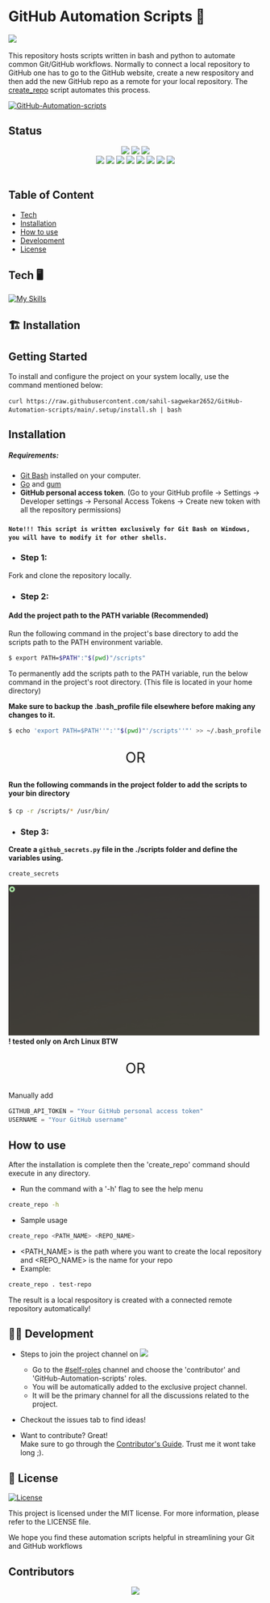 # GitHub Automation Scripts 🤖
![](https://github.com/sahil-sagwekar2652/GitHub-Automation-scripts/workflows/Flake8Linter/badge.svg)

This repository hosts scripts written in bash and python to automate common Git/GitHub workflows. Normally to connect a local repository to GitHub one has to go to the GitHub website, create a new respository and then add the new GitHub repo as a remote for your local repository. The [create_repo](scripts/create_repo) script automates this process.

[![GitHub-Automation-scripts](https://github-readme-stats.vercel.app/api/pin/?username=sahil-sagwekar2652&repo=GitHub-Automation-scripts&theme=dark)](https://github.com/sahil-sagwekar2652/GitHub-Automation-scripts)<br/>

## Status
<div align="center">
<img src="https://forthebadge.com/images/badges/built-with-love.svg" />
<img src="https://forthebadge.com/images/badges/uses-brains.svg" />
<img src="https://forthebadge.com/images/badges/powered-by-responsibility.svg" />
 <br>
  <img src="https://img.shields.io/github/repo-size/sahil-sagwekar2652/GitHub-Automation-scripts?style=for-the-badge" />
  <img src="https://img.shields.io/github/issues/sahil-sagwekar2652/Github-Automation-scripts?style=for-the-badge" />
  <img src="https://img.shields.io/github/issues-closed-raw/sahil-sagwekar2652/Github-Automation-scripts?style=for-the-badge" />
  
  <img src="https://img.shields.io/github/forks/sahil-sagwekar2652/GitHub-Automation-scripts?style=for-the-badge" />
  <img src="https://img.shields.io/github/issues-pr/sahil-sagwekar2652/GitHub-Automation-scripts?style=for-the-badge" />
  <img src="https://img.shields.io/github/issues-pr-closed-raw/sahil-sagwekar2652/GitHub-Automation-scripts?style=for-the-badge" />
  <img src="https://img.shields.io/github/stars/sahil-sagwekar2652/GitHub-Automation-scripts?style=for-the-badge" />
  <img src="https://img.shields.io/github/contributors/sahil-sagwekar2652/GitHUb-Automation-scripts?style=for-the-badge" />
  </div>
<br>

## Table of Content
- [Tech](#tech)
- [Installation](#installation)
- [How to use](#how-to-use)
- [Development](#develop)
- [License](#license)

<a name="tech"></a>
## Tech 🖥️
[![My Skills](https://skillicons.dev/icons?i=py,go,bash,git,github&perline=5)](https://skillicons.dev)


## 🏗️ Installation

## Getting Started

To install and configure the project on your system locally, use the command mentioned below:

```curl https://raw.githubusercontent.com/sahil-sagwekar2652/GitHub-Automation-scripts/main/.setup/install.sh | bash```

## Installation

##### Requirements:
- [Git Bash](https://git-scm.com/downloads) installed on your computer.
- [Go](https://github.com/golang/go) and [gum](https://github.com/charmbracelet/gum#installation) 
- **GitHub personal access token**. (Go to your GitHub profile -> Settings -> Developer settings -> Personal Access Tokens -> Create new token with all the repository permissions)


#### ```Note!!! This script is written exclusively for Git Bash on Windows, you will have to modify it for other shells.```

- ### Step 1:
Fork and clone the repository locally.


- ### Step 2:

#### Add the project path to the PATH variable (Recommended)

Run the following command in the project's base directory to add the scripts path to the PATH environment variable.

```sh
$ export PATH=$PATH":"$(pwd)"/scripts"
```

To permanently add the scripts path to the PATH variable, run the below command in the project's root directory. (This file is located in your home directory)  

**Make sure to backup the .bash_profile file elsewhere before making any changes to it.**

```sh
$ echo 'export PATH=$PATH''":'"$(pwd)"'/scripts''"' >> ~/.bash_profile
```

<p style="text-align:center;font-size:1.75rem">OR</p>

#### Run the following commands in the project folder to add the scripts to your bin directory
```sh
$ cp -r /scripts/* /usr/bin/
```

- ### Step 3:

**Create a ```github_secrets.py``` file in the ./scripts folder and define the variables using.**

```sh
create_secrets
```
![](https://github.com/Squashedapricot/GitHub-Automation-scripts/blob/main/gum_gifs/create_key.gif)
**! tested only on Arch Linux BTW**
<p style="text-align:center;font-size:1.75rem">OR</p>
Manually add

```py
GITHUB_API_TOKEN = "Your GitHub personal access token"
USERNAME = "Your GitHub username"
```

## How to use
After the installation is complete then the 'create_repo' command should execute in any directory.

- Run the command with a '-h' flag to see the help menu
```sh
create_repo -h
```
- Sample usage
```sh
create_repo <PATH_NAME> <REPO_NAME>
```
- <PATH_NAME> is the path where you want to create the local repository and <REPO_NAME> is the name for your repo
- Example:
```sh
create_repo . test-repo
```
The result is a local respository is created with a connected remote repository automatically!

<a name="develop"></a>
## 👨‍💻 Development

- Steps to join the project channel on  <a href="https://discord.com/channels/1099745007172329592/1099745007675646042"><img src="https://assets-global.website-files.com/6257adef93867e50d84d30e2/636e0b5061df29d55a92d945_full_logo_blurple_RGB.svg" width="10%"></a>

    - Go to the [#self-roles](https://discord.com/channels/1099745007172329592/1099745007675646042) channel and choose the 'contributor' and 'GitHub-Automation-scripts' roles.
    - You will be automatically added to the exclusive project channel.
    - It will be the primary channel for all the discussions related to the project.  
  
- Checkout the issues tab to find ideas!

- Want to contribute? Great!  
Make sure to go through the [Contributor's Guide](CONTRIBUTING.md). Trust me it wont take long ;). 


## 🪪 License

[![License](https://img.shields.io/github/license/Ileriayo/markdown-badges?style=for-the-badge)](LICENSE)


This project is licensed under the MIT license. For more information, please refer to the LICENSE file.

We hope you find these automation scripts helpful in streamlining your Git and GitHub workflows



## Contributors

<p align="center"
   <a href="https://github.com/sahil-sagwekar2652/GitHub-Automation-scripts/graphs/contributors">
  <img src="https://contrib.rocks/image?repo=sahil-sagwekar2652/GitHub-Automation-scripts" />
</a></p>


